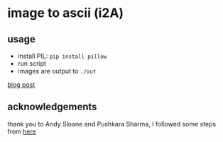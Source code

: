 # image to ascii (i2A)
## usage
- install PIL: `pip install pillow`
- run script
- images are output to `./out`

[blog post](https://www.smarancod.es/projects/i2a/)

## acknowledgements
thank you to Andy Sloane and Pushkara Sharma,
I followed some steps from [here](https://pub.towardsai.net/convert-images-to-ascii-art-images-using-python-90261de03c53)
